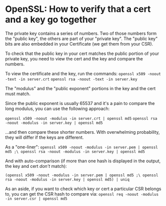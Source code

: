 # OpenSSL: How to verify that a cert and a key go together

The private key contains a series of numbers. Two of those numbers form the "public key", the others are part of your "private key". The "public key" bits are also embedded in your Certificate (we get them from your CSR). 

To check that the public key in your cert matches the public portion of your private key, you need to view the cert and the key and compare the numbers.

To view the certificate and the key, run the commands:
`openssl x509 -noout -text -in server.crt`
`openssl rsa -noout -text -in server.key`

The "modulus" and the "public exponent" portions in the key and the cert must match.


Since the public exponent is usually 65537 and it's a pain to compare the long modulus, you can use the following approach:

`openssl x509 -noout -modulus -in server.crt | openssl md5`
`openssl rsa -noout -modulus -in server.key | openssl md5`

...and then compare these shorter numbers. With overwhelming probability, they will differ if the keys are different.


As a "one-liner":
`openssl x509 -noout -modulus -in server.pem | openssl md5 ;\
openssl rsa -noout -modulus -in server.key | openssl md5`


And with auto-comparison (if more than one hash is displayed in the output, the key and cert *don't* match):

`(openssl x509 -noout -modulus -in server.pem | openssl md5 ;\
openssl rsa -noout -modulus -in server.key | openssl md5) | uniq`


As an aside, if you want to check which key or cert a particular CSR belongs to, you can get the CSR hash to compare via:
`openssl req -noout -modulus -in server.csr | openssl md5`
